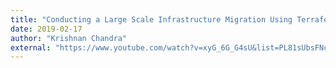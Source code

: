 ```yaml
---
title: "Conducting a Large Scale Infrastructure Migration Using Terraform"
date: 2019-02-17
author: "Krishnan Chandra"
external: "https://www.youtube.com/watch?v=xyG_6G_G4sU&list=PL81sUbsFNc5ZzhVxTZJqeHG24iwzKL0ei"
---
```

